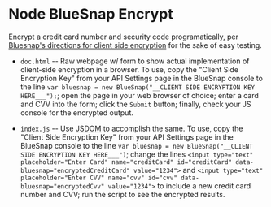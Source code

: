 # Node BlueSnap Encrypt

Encrypt a credit card number and security code programatically, per [Bluesnap's directions for client side encryption](https://developers.bluesnap.com/docs/client-side-encryption#section-using-encrypted-data-to-process-payments-via-the-bluesnap-apis) for the sake of easy testing.

- `doc.html` -- Raw webpage w/ form to show actual implementation of client-side encryption in a browser.  To use, copy the "Client Side Encryption Key" from your API Settings page in the BlueSnap console to the line `var bluesnap = new BlueSnap("__CLIENT SIDE ENCRYPTION KEY HERE___");`; open the page in your web browser of choice; enter a card and CVV into the form; click the `Submit` button; finally, check your JS console for the encrypted output.

- `index.js` -- Use [JSDOM](https://github.com/jsdom/jsdom) to accomplish the same.  To use, copy the "Client Side Encryption Key" from your API Settings page in the BlueSnap console to the line `var bluesnap = new BlueSnap("__CLIENT SIDE ENCRYPTION KEY HERE___")`; change the lines `<input type="text" placeholder="Enter Card" name="creditCard" id="creditCard" data-bluesnap="encryptedCreditCard" value="1234">` and `<input type="text" placeholder="Enter CVV" name="cvv" id="cvv" data-bluesnap="encryptedCvv" value="1234">` to include a new credit card number and CVV; run the script to see the encrypted results.